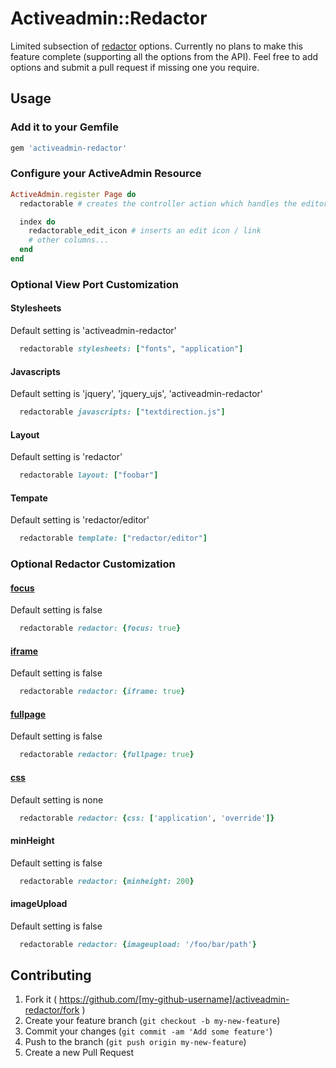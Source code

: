 # Activeadmin::Redactor

Limited subsection of [redactor](http://imperavi.com/redactor/) options.
Currently no plans to make this feature complete (supporting all the options from the API).
Feel free to add options and submit a pull request if missing one you require.

## Usage

### Add it to your Gemfile

```ruby
gem 'activeadmin-redactor'
```

### Configure your ActiveAdmin Resource

```ruby
ActiveAdmin.register Page do
  redactorable # creates the controller action which handles the editor

  index do
    redactorable_edit_icon # inserts an edit icon / link
    # other columns...
  end
end
```

### Optional View Port Customization
#### Stylesheets
Default setting is 'activeadmin-redactor'

```ruby
  redactorable stylesheets: ["fonts", "application"]
```
#### Javascripts
Default setting is 'jquery', 'jquery_ujs', 'activeadmin-redactor'
```ruby
  redactorable javascripts: ["textdirection.js"]
```

#### Layout
Default setting is 'redactor'

```ruby
  redactorable layout: ["foobar"]
```

#### Tempate
Default setting is 'redactor/editor'

```ruby
  redactorable template: ["redactor/editor"]
```

### Optional Redactor Customization
#### [focus](http://imperavi.com/redactor/examples/focus/)
Default setting is false

```ruby
  redactorable redactor: {focus: true}
```
#### [iframe](http://imperavi.com/redactor/examples/iframe/)
Default setting is false

```ruby
  redactorable redactor: {iframe: true}
```
#### [fullpage](http://imperavi.com/redactor/examples/fullpage/)
Default setting is false

```ruby
  redactorable redactor: {fullpage: true}
```
#### [css](http://imperavi.com/redactor/examples/css/)
Default setting is none

```ruby
  redactorable redactor: {css: ['application', 'override']}
```

#### minHeight
Default setting is false

```ruby
  redactorable redactor: {minheight: 200}
```

#### imageUpload
Default setting is false

```ruby
  redactorable redactor: {imageupload: '/foo/bar/path'}
```

## Contributing

1. Fork it ( https://github.com/[my-github-username]/activeadmin-redactor/fork )
2. Create your feature branch (`git checkout -b my-new-feature`)
3. Commit your changes (`git commit -am 'Add some feature'`)
4. Push to the branch (`git push origin my-new-feature`)
5. Create a new Pull Request
